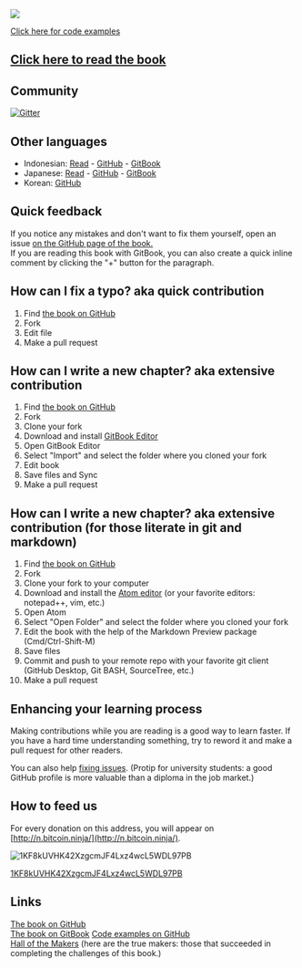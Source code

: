 ![](assets/ProgrammingBlockchain.png)  

[Click here for code examples](https://github.com/ProgrammingBlockchain/ProgrammingBlockchainCodeExamples/)
## [Click here to read the book](https://programmingblockchain.gitbooks.io/programmingblockchain/content/)

## Community
[![Gitter](https://badges.gitter.im/MetacoSA/NBitcoin.svg)](https://gitter.im/MetacoSA/NBitcoin?utm_source=badge&utm_medium=badge&utm_campaign=pr-badge)

## Other languages
- Indonesian: [Read](https://programmingblockchain.gitbooks.io/programmingblockchainindonesian/content/) - [GitHub](https://github.com/ProgrammingBlockchain/ProgrammingBlockchain-Indonesian) - [GitBook](https://programmingblockchain.gitbook.io/programmingblockchainindonesian/)  
- Japanese: [Read](https://programmingblockchain.gitbooks.io/programmingblockchain-japanese/content/) - [GitHub](https://github.com/ProgrammingBlockchain/ProgrammingBlockchain-Japanese) - [GitBook](https://www.gitbook.com/book/programmingblockchain/programmingblockchain-japanese)
- Korean: [GitHub](https://github.com/ProgrammingBlockchain/ProgrammingBlockchain-Korean) 

## Quick feedback
If you notice any mistakes and don't want to fix them yourself, open an issue [on the GitHub page of the book.](https://github.com/ProgrammingBlockchain/ProgrammingBlockchain)  
If you are reading this book with GitBook, you can also create a quick inline comment by clicking the "+" button for the paragraph.

## How can I fix a typo? aka quick contribution
1. Find [the book on GitHub](https://github.com/ProgrammingBlockchain/ProgrammingBlockchain)
2. Fork
3. Edit file
4. Make a pull request

## How can I write a new chapter? aka extensive contribution
1. Find [the book on GitHub](https://github.com/ProgrammingBlockchain/ProgrammingBlockchain)
2. Fork
3. Clone your fork
4. Download and install [GitBook Editor](https://legacy.gitbook.com/editor)
5. Open GitBook Editor
6. Select "Import" and select the folder where you cloned your fork
7. Edit book
8. Save files and Sync
9. Make a pull request

## How can I write a new chapter? aka extensive contribution (for those literate in git and markdown)
1. Find [the book on GitHub](https://github.com/ProgrammingBlockchain/ProgrammingBlockchain)
2. Fork
3. Clone your fork to your computer
4. Download and install the [Atom editor](https://atom.io/) (or your favorite editors: notepad++, vim, etc.)
5. Open Atom
6. Select "Open Folder" and select the folder where you cloned your fork
7. Edit the book with the help of the Markdown Preview package (Cmd/Ctrl-Shift-M)
8. Save files
9. Commit and push to your remote repo with your favorite git client (GitHub Desktop, Git BASH, SourceTree, etc.)
10. Make a pull request

## Enhancing your learning process  
Making contributions while you are reading is a good way to learn faster. If you have a hard time understanding something, try to reword it and make a pull request for other readers.

You can also help [fixing issues](https://github.com/ProgrammingBlockchain/ProgrammingBlockchain/issues). (Protip for university students: a good GitHub profile is more valuable than a diploma in the job market.)

## How to feed us
For every donation on this address, you will appear on [http://n.bitcoin.ninja/](http://n.bitcoin.ninja/).  

![1KF8kUVHK42XzgcmJF4Lxz4wcL5WDL97PB](assets/BookQr.png)  

[1KF8kUVHK42XzgcmJF4Lxz4wcL5WDL97PB](https://www.smartbit.com.au/address/1KF8kUVHK42XzgcmJF4Lxz4wcL5WDL97PB)

## Links

[The book on GitHub](https://github.com/ProgrammingBlockchain/ProgrammingBlockchain)  
[The book on GitBook](https://www.gitbook.com/book/programmingblockchain/programmingblockchain)
[Code examples on GitHub](https://github.com/ProgrammingBlockchain/ProgrammingBlockchainCodeExamples/)  
[Hall of the Makers](http://n.bitcoin.ninja/) (here are the true makers: those that succeeded in completing the challenges of this book.)
